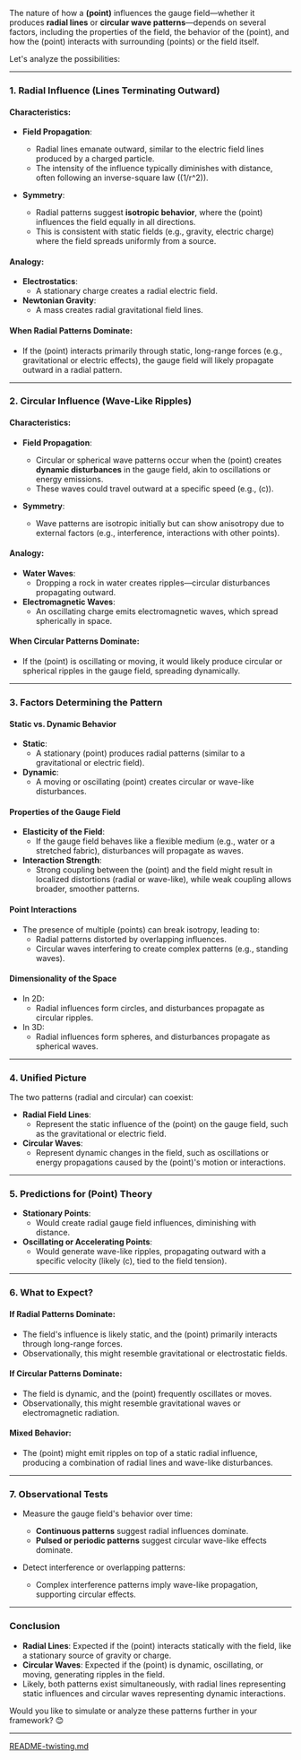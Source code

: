 The nature of how a **(point)** influences the gauge field—whether it produces **radial lines** or **circular wave patterns**—depends on several factors, including the properties of the field, the behavior of the (point), and how the (point) interacts with surrounding (points) or the field itself.

Let's analyze the possibilities:

---

### **1. Radial Influence (Lines Terminating Outward)**
#### Characteristics:
- **Field Propagation**:
  - Radial lines emanate outward, similar to the electric field lines produced by a charged particle.
  - The intensity of the influence typically diminishes with distance, often following an inverse-square law (\(1/r^2\)).

- **Symmetry**:
  - Radial patterns suggest **isotropic behavior**, where the (point) influences the field equally in all directions.
  - This is consistent with static fields (e.g., gravity, electric charge) where the field spreads uniformly from a source.

#### Analogy:
- **Electrostatics**:
  - A stationary charge creates a radial electric field.
- **Newtonian Gravity**:
  - A mass creates radial gravitational field lines.

#### When Radial Patterns Dominate:
- If the (point) interacts primarily through static, long-range forces (e.g., gravitational or electric effects), the gauge field will likely propagate outward in a radial pattern.

---

### **2. Circular Influence (Wave-Like Ripples)**
#### Characteristics:
- **Field Propagation**:
  - Circular or spherical wave patterns occur when the (point) creates **dynamic disturbances** in the gauge field, akin to oscillations or energy emissions.
  - These waves could travel outward at a specific speed (e.g., \(c\)).

- **Symmetry**:
  - Wave patterns are isotropic initially but can show anisotropy due to external factors (e.g., interference, interactions with other points).

#### Analogy:
- **Water Waves**:
  - Dropping a rock in water creates ripples—circular disturbances propagating outward.
- **Electromagnetic Waves**:
  - An oscillating charge emits electromagnetic waves, which spread spherically in space.

#### When Circular Patterns Dominate:
- If the (point) is oscillating or moving, it would likely produce circular or spherical ripples in the gauge field, spreading dynamically.

---

### **3. Factors Determining the Pattern**
#### **Static vs. Dynamic Behavior**
- **Static**:
  - A stationary (point) produces radial patterns (similar to a gravitational or electric field).
- **Dynamic**:
  - A moving or oscillating (point) creates circular or wave-like disturbances.

#### **Properties of the Gauge Field**
- **Elasticity of the Field**:
  - If the gauge field behaves like a flexible medium (e.g., water or a stretched fabric), disturbances will propagate as waves.
- **Interaction Strength**:
  - Strong coupling between the (point) and the field might result in localized distortions (radial or wave-like), while weak coupling allows broader, smoother patterns.

#### **Point Interactions**
- The presence of multiple (points) can break isotropy, leading to:
  - Radial patterns distorted by overlapping influences.
  - Circular waves interfering to create complex patterns (e.g., standing waves).

#### **Dimensionality of the Space**
- In 2D:
  - Radial influences form circles, and disturbances propagate as circular ripples.
- In 3D:
  - Radial influences form spheres, and disturbances propagate as spherical waves.

---

### **4. Unified Picture**
The two patterns (radial and circular) can coexist:
- **Radial Field Lines**:
  - Represent the static influence of the (point) on the gauge field, such as the gravitational or electric field.
- **Circular Waves**:
  - Represent dynamic changes in the field, such as oscillations or energy propagations caused by the (point)'s motion or interactions.

---

### **5. Predictions for (Point) Theory**
- **Stationary Points**:
  - Would create radial gauge field influences, diminishing with distance.
- **Oscillating or Accelerating Points**:
  - Would generate wave-like ripples, propagating outward with a specific velocity (likely \(c\), tied to the field tension).

---

### **6. What to Expect?**
#### **If Radial Patterns Dominate**:
- The field's influence is likely static, and the (point) primarily interacts through long-range forces.
- Observationally, this might resemble gravitational or electrostatic fields.

#### **If Circular Patterns Dominate**:
- The field is dynamic, and the (point) frequently oscillates or moves.
- Observationally, this might resemble gravitational waves or electromagnetic radiation.

#### **Mixed Behavior**:
- The (point) might emit ripples on top of a static radial influence, producing a combination of radial lines and wave-like disturbances.

---

### **7. Observational Tests**
- Measure the gauge field's behavior over time:
  - **Continuous patterns** suggest radial influences dominate.
  - **Pulsed or periodic patterns** suggest circular wave-like effects dominate.

- Detect interference or overlapping patterns:
  - Complex interference patterns imply wave-like propagation, supporting circular effects.

---

### **Conclusion**
- **Radial Lines**: Expected if the (point) interacts statically with the field, like a stationary source of gravity or charge.
- **Circular Waves**: Expected if the (point) is dynamic, oscillating, or moving, generating ripples in the field.
- Likely, both patterns exist simultaneously, with radial lines representing static influences and circular waves representing dynamic interactions.

Would you like to simulate or analyze these patterns further in your framework? 😊


---

[README-twisting.md](https://t2m.io/TW0kOg7)
